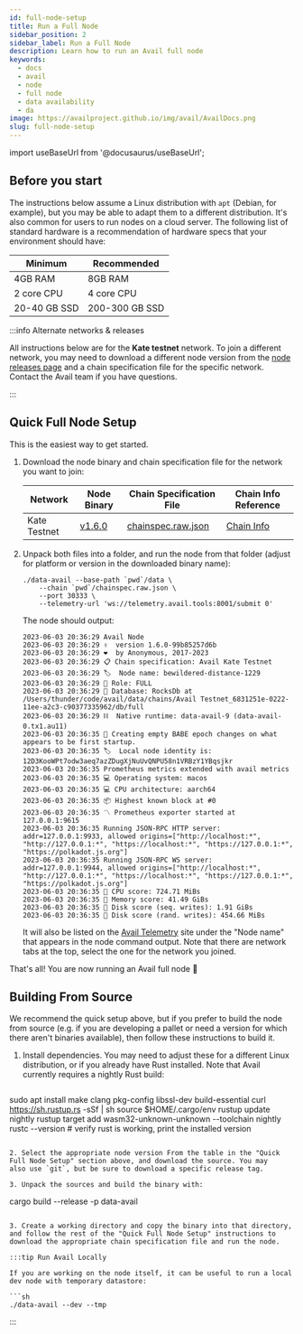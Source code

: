 ```yaml
---
id: full-node-setup
title: Run a Full Node
sidebar_position: 2
sidebar_label: Run a Full Node
description: Learn how to run an Avail full node
keywords:
  - docs
  - avail
  - node
  - full node
  - data availability
  - da
image: https://availproject.github.io/img/avail/AvailDocs.png
slug: full-node-setup
---
```

import useBaseUrl from '@docusaurus/useBaseUrl';

## Before you start

The instructions below assume a Linux distribution with `apt` (Debian,
for example), but you may be able to adapt them to a different
distribution. It's also common for users to run nodes on a cloud
server. The following list of standard hardware is a recommendation of
hardware specs that your environment should have:

| Minimum      | Recommended    |
|--------------|----------------|
| 4GB RAM      | 8GB RAM        |
| 2 core CPU   | 4 core CPU     |
| 20-40 GB SSD | 200-300 GB SSD |

:::info Alternate networks & releases

All instructions below are for the **Kate testnet** network. To join a
different network, you may need to download a different node version
from the [node releases
page](https://github.com/availproject/avail/releases) and a chain
specification file for the specific network. Contact the Avail team if
you have questions.

:::

## Quick Full Node Setup

This is the easiest way to get started.

1. Download the node binary and chain specification file for the
   network you want to join:
   
   | Network      | Node Binary           | Chain Specification File | Chain Info Reference |
   |--------------|-----------------------|--------------------------|----------------------|
   | Kate Testnet | [v1.6.0](https://github.com/availproject/avail/releases/tag/v1.6.0) | [chainspec.raw.json](https://kate.avail.tools/chainspec.raw.json) | [Chain Info](https://kate.avail.tools/chaininfo.txt) |

2. Unpack both files into a folder, and run the node from that folder (adjust for
   platform or version in the downloaded binary name):
   ```
   ./data-avail --base-path `pwd`/data \
       --chain `pwd`/chainspec.raw.json \
       --port 30333 \
       --telemetry-url 'ws://telemetry.avail.tools:8001/submit 0'
   ```

   The node should output:
   ```
   2023-06-03 20:36:29 Avail Node
   2023-06-03 20:36:29 ✌️  version 1.6.0-99b85257d6b
   2023-06-03 20:36:29 ❤️  by Anonymous, 2017-2023
   2023-06-03 20:36:29 📋 Chain specification: Avail Kate Testnet
   2023-06-03 20:36:29 🏷  Node name: bewildered-distance-1229
   2023-06-03 20:36:29 👤 Role: FULL
   2023-06-03 20:36:29 💾 Database: RocksDb at /Users/thunder/code/avail/data/chains/Avail Testnet_6831251e-0222-11ee-a2c3-c90377335962/db/full
   2023-06-03 20:36:29 ⛓  Native runtime: data-avail-9 (data-avail-0.tx1.au11)
   2023-06-03 20:36:35 👶 Creating empty BABE epoch changes on what appears to be first startup.
   2023-06-03 20:36:35 🏷  Local node identity is: 12D3KooWPt7odw3aeq7azZDugXjNuUvQNPU58n1VRBzY1YBqsjkr
   2023-06-03 20:36:35 Prometheus metrics extended with avail metrics
   2023-06-03 20:36:35 💻 Operating system: macos
   2023-06-03 20:36:35 💻 CPU architecture: aarch64
   2023-06-03 20:36:35 📦 Highest known block at #0
   2023-06-03 20:36:35 〽️ Prometheus exporter started at 127.0.0.1:9615
   2023-06-03 20:36:35 Running JSON-RPC HTTP server: addr=127.0.0.1:9933, allowed origins=["http://localhost:*", "http://127.0.0.1:*", "https://localhost:*", "https://127.0.0.1:*", "https://polkadot.js.org"]
   2023-06-03 20:36:35 Running JSON-RPC WS server: addr=127.0.0.1:9944, allowed origins=["http://localhost:*", "http://127.0.0.1:*", "https://localhost:*", "https://127.0.0.1:*", "https://polkadot.js.org"]
   2023-06-03 20:36:35 🏁 CPU score: 724.71 MiBs
   2023-06-03 20:36:35 🏁 Memory score: 41.49 GiBs
   2023-06-03 20:36:35 🏁 Disk score (seq. writes): 1.91 GiBs
   2023-06-03 20:36:35 🏁 Disk score (rand. writes): 454.66 MiBs
   ```

   It will also be listed on the [Avail
   Telemetry](http://telemetry.avail.tools/) site under the "Node
   name" that appears in the node command output. Note that there are
   network tabs at the top, select the one for the network you joined.

That's all! You are now running an Avail full node 🎉

## Building From Source

We recommend the quick setup above, but if you prefer to build the
node from source (e.g. if you are developing a pallet or need a
version for which there aren't binaries available), then follow these
instructions to build it.

1. Install dependencies. You may need to adjust these for a different
   Linux distribution, or if you already have Rust installed. Note
   that Avail currently requires a nightly Rust build:

   ```
sudo apt install make clang pkg-config libssl-dev build-essential
curl https://sh.rustup.rs -sSf | sh
source $HOME/.cargo/env
rustup update nightly
rustup target add wasm32-unknown-unknown --toolchain nightly
rustc --version # verify rust is working, print the installed version
   ```

2. Select the appropriate node version From the table in the "Quick
   Full Node Setup" section above, and download the source. You may
   also use `git`, but be sure to download a specific release tag.

3. Unpack the sources and build the binary with:

   ```
   cargo build --release -p data-avail
   ```

3. Create a working directory and copy the binary into that directory,
   and follow the rest of the "Quick Full Node Setup" instructions to
   download the appropriate chain specification file and run the node.

:::tip Run Avail Locally

If you are working on the node itself, it can be useful to run a local dev node with temporary datastore:

```sh
./data-avail --dev --tmp
```

:::
